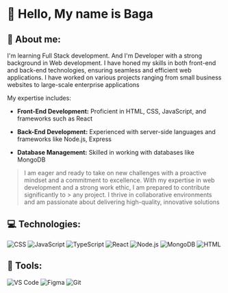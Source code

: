 # 👋 Hello, My name is Baga
## 💬 About me:                                                   
I'm learning Full Stack development. And I'm Developer with a strong background in Web development. I have honed my skills in both front-end and back-end technologies, ensuring seamless and efficient web applications. I have worked on various projects ranging from small business websites to large-scale enterprise applications<br> 
                                                                                                                                               
My expertise includes:
- **Front-End Development:** Proficient in HTML, CSS, JavaScript, and frameworks such as React
                              
- **Back-End Development:** Experienced with server-side languages and frameworks like Node.js, Express
                                                 
- **Database Management:** Skilled in working with databases like MongoDB

                                                                                                         
> I am eager and ready to take on new challenges with a proactive mindset and a commitment to excellence. With my expertise in web development and a strong work ethic, I am prepared to contribute significantly to > any project. I thrive in collaborative environments and am passionate about delivering high-quality, innovative solutions                                 
                                                                                                                                                                                                                     
## 💻 Technologies:       
![CSS](https://img.shields.io/badge/CSS-0081CB?&style=for-the-badge&logo=css3&logoColor=white)
![JavaScript](https://img.shields.io/badge/JavaScript-F7DF1E?style=for-the-badge&logo=javascript&logoColor=black)
![TypeScript](https://img.shields.io/badge/TypeScript-007ACC?style=for-the-badge&logo=typescript&logoColor=white)
![React](https://img.shields.io/badge/React-20232A?style=for-the-badge&logo=react&logoColor=61DAFB)
![Node.js](https://img.shields.io/badge/Node.js-43853D?style=for-the-badge&logo=node.js&logoColor=white)
![MongoDB](https://img.shields.io/badge/MongoDB-4EA94B?style=for-the-badge&logo=mongodb&logoColor=white)
![HTML](https://img.shields.io/badge/HTML-CA4245?style=for-the-badge&logo=html5&logoColor=white)

## 🔨 Tools:
![VS Code](https://img.shields.io/badge/Visual_Studio_Code-0078D4?style=for-the-badge&logo=visual%20studio%20code&logoColor=white)
![Figma](https://img.shields.io/badge/Figma-F24E1E?style=for-the-badge&logo=figma&logoColor=white)
![Git](https://img.shields.io/badge/GIT-E44C30?style=for-the-badge&logo=git&logoColor=white)
